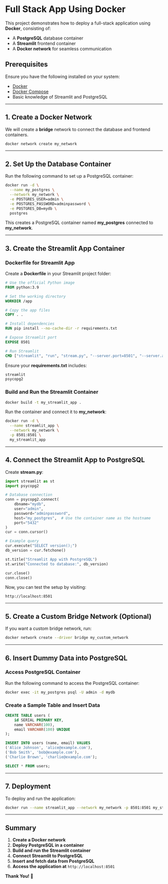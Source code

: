 # Full Stack App Using Docker

This project demonstrates how to deploy a full-stack application using **Docker**, consisting of:
- A **PostgreSQL** database container
- A **Streamlit** frontend container
- A **Docker network** for seamless communication

## Prerequisites
Ensure you have the following installed on your system:
- [Docker](https://docs.docker.com/get-docker/)
- [Docker Compose](https://docs.docker.com/compose/install/)
- Basic knowledge of Streamlit and PostgreSQL

---

## 1. Create a Docker Network
We will create a **bridge** network to connect the database and frontend containers.

```sh
docker network create my_network
```

---

## 2. Set Up the Database Container

Run the following command to set up a PostgreSQL container:

```sh
docker run -d \
  --name my_postgres \
  --network my_network \
  -e POSTGRES_USER=admin \
  -e POSTGRES_PASSWORD=adminpassword \
  -e POSTGRES_DB=mydb \
  postgres
```
This creates a PostgreSQL container named **my_postgres** connected to **my_network**.

---

## 3. Create the Streamlit App Container
### Dockerfile for Streamlit App
Create a **Dockerfile** in your Streamlit project folder:

```dockerfile
# Use the official Python image
FROM python:3.9

# Set the working directory
WORKDIR /app

# Copy the app files
COPY . .

# Install dependencies
RUN pip install --no-cache-dir -r requirements.txt

# Expose Streamlit port
EXPOSE 8501

# Run Streamlit
CMD ["streamlit", "run", "stream.py", "--server.port=8501", "--server.address=0.0.0.0"]
```

Ensure your **requirements.txt** includes:
```txt
streamlit
psycopg2
```

### Build and Run the Streamlit Container

```sh
docker build -t my_streamlit_app .
```

Run the container and connect it to **my_network**:

```sh
docker run -d \
  --name streamlit_app \
  --network my_network \
  -p 8501:8501 \
  my_streamlit_app
```

---

## 4. Connect the Streamlit App to PostgreSQL
Create **stream.py**:

```python
import streamlit as st
import psycopg2

# Database connection
conn = psycopg2.connect(
    dbname="mydb",
    user="admin",
    password="adminpassword",
    host="my_postgres",  # Use the container name as the hostname
    port="5432"
)
cur = conn.cursor()

# Example query
cur.execute("SELECT version();")
db_version = cur.fetchone()

st.title("Streamlit App with PostgreSQL")
st.write("Connected to database:", db_version)

cur.close()
conn.close()
```

Now, you can test the setup by visiting:
```
http://localhost:8501
```

---

## 5. Create a Custom Bridge Network (Optional)
If you want a custom bridge network, run:

```sh
docker network create --driver bridge my_custom_network
```

---

## 6. Insert Dummy Data into PostgreSQL
### Access PostgreSQL Container
Run the following command to access the PostgreSQL container:

```sh
docker exec -it my_postgres psql -U admin -d mydb
```

### Create a Sample Table and Insert Data
```sql
CREATE TABLE users (
    id SERIAL PRIMARY KEY,
    name VARCHAR(100),
    email VARCHAR(100) UNIQUE
);

INSERT INTO users (name, email) VALUES
('Alice Johnson', 'alice@example.com'),
('Bob Smith', 'bob@example.com'),
('Charlie Brown', 'charlie@example.com');

SELECT * FROM users;
```

---

## 7. Deployment
To deploy and run the application:
```sh
docker run --name streamlit_app --network my_network -p 8501:8501 my_streamlit_app
```

---

## Summary
1. **Create a Docker network**
2. **Deploy PostgreSQL in a container**
3. **Build and run the Streamlit container**
4. **Connect Streamlit to PostgreSQL**
5. **Insert and fetch data from PostgreSQL**
6. **Access the application at** `http://localhost:8501`

**Thank You! 🚀**

